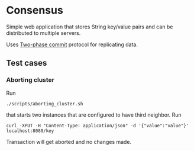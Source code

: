 
# Consensus

Simple web application that stores String key/value pairs and can be distributed to multiple servers.

Uses [Two-phase commit](https://en.wikipedia.org/wiki/Two-phase_commit_protocol) protocol for replicating data.

## Test cases

### Aborting cluster

Run
```
./scripts/aborting_cluster.sh
```
that starts two instances that are configured to have third neighbor.
Run
```
curl -XPUT -H "Content-Type: application/json" -d '{"value":"value"}' localhost:8080/key
```

Transaction will get aborted and no changes made.